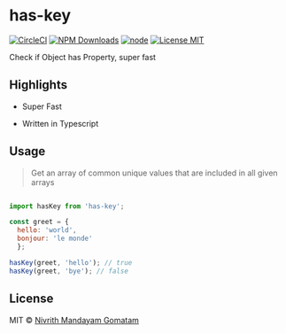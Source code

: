 # has-key

[![CircleCI](https://circleci.com/gh/nivrith/has-key/tree/master.svg?style=svg)](https://circleci.com/gh/nivrith/has-key/tree/master)
[![NPM Downloads](https://img.shields.io/npm/dw/has-key.svg)](https://www.npmjs.com/package/has-key)
[![node](https://img.shields.io/node/v/has-key.svg)](https://www.npmjs.com/package/has-key)
[![License MIT](https://img.shields.io/github/license/nivrith/has-key.svg)](https://github.com/nivrith/has-key/blob/master/LICENSE)

Check if Object has Property, super fast

## Highlights

- Super Fast

- Written in Typescript

## Usage

> Get an array of common unique values that are included in all given arrays

```js

import hasKey from 'has-key';

const greet = {
  hello: 'world',
  bonjour: 'le monde'
  };

hasKey(greet, 'hello'); // true
hasKey(greet, 'bye'); // false

```

## License

MIT © [Nivrith Mandayam Gomatam](https://au.linkedin.com/in/nivrith-gomatam-43bb7aa5)
